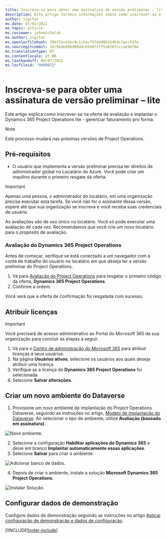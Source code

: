 ```yaml
---
title: Inscreva-se para obter uma assinatura de versão preliminar – lite
description: Este artigo fornece informações sobre como inscrever-se e implantar o Project Operations lite - gerenciar faturamento pro forma.
author: sigitac
ms.date: 07/02/2021
ms.topic: article
ms.reviewer: johnmichalak
ms.author: sigitac
ms.openlocfilehash: 29bf31cd1bc9c1c5ac757de989154b4c7acc53fe
ms.sourcegitcommit: 16c9eded66d60d4c654872ff5a0267cccae9ef0e
ms.translationtype: HT
ms.contentlocale: pt-BR
ms.lasthandoff: 09/07/2022
ms.locfileid: "9409972"
---
```

# <a name="sign-up-for-a-preview-subscription---lite"></a>Inscreva-se para obter uma assinatura de versão preliminar – lite 

Este artigo explica como inscrever-se na oferta de avaliação e implantar o Dynamics 365 Project Operations lite - gerenciar faturamento pro forma.

> [!NOTE]
> Este processo mudará nas próximas versões de Project Operations.

## <a name="prerequisites"></a>Pré-requisitos
- O usuário que implementa a versão preliminar precisa ter direitos de administrador global no Locatário do Azure. Você pode criar um inquilino durante o primeiro resgate da oferta.

> [!IMPORTANT]
> Apenas uma pessoa, o administrador do locatário, em uma organização precisa executar esta tarefa. Se você não for o assinante dessa versão, espere até que sua organização se inscreva e você receba suas credenciais de usuário.
> 
> As avaliações são de uso único no locatário. Você só pode executar uma avaliação de cada vez. Recomendamos que você crie um novo locatário para o propósito de avaliação.

### <a name="dynamics-365-project-operations-trial"></a>Avaliação do Dynamics 365 Project Operations 

Antes de começar, verifique se está conectado a um navegador com a conta de trabalho do usuário no locatário em que deseja ter a versão preliminar do Project Operations.

1. Vá para [Avaliação do Project Operations](https://aka.ms/try-po) para resgatar o primeiro código da oferta, **Dynamics 365 Project Operations**.
2. Confirme a ordem.

  Você verá que a oferta de confirmação foi resgatada com sucesso.

## <a name="assign-licenses"></a>Atribuir licenças

> [!IMPORTANT]
> Você precisará de acesso administrativo ao Portal do Microsoft 365 da sua organização para concluir as etapas a seguir.


1. Vá para o [Centro de administração do Microsoft 365](https://portal.office.com/) para atribuir licenças a seus usuários.
2. Na página **Usuários ativos**, selecione os usuários aos quais deseja atribuir uma licença.
3. Verifique se a licença do **Dynamics 365 Project Operations** foi selecionada. 
4. Selecione **Salvar alterações**.

## <a name="create-a-new-dataverse-environment"></a>Criar um novo ambiente do Dataverse

1. Provisione um novo ambiente de implantação do Project Operations Dataverse, seguindo as instruções no artigo, [Modelo de implantação do Dataverse](lite-deployment.md). Ao selecionar o tipo de ambiente, utilize **Avaliação (baseado em assinatura)**.

  ![Novo ambiente.](./media/19CreateEnvironment.png)

2. Selecione a configuração **Habilitar aplicações do Dynamics 365** e deixe em branco **Implantar automaticamente essas aplicações**.  
3. Selecione **Salvar** para criar o ambiente.

  ![Adicionar banco de dados.](./media/20CreateEnvironment1.png)

4. Depois de criar o ambiente, instale a solução **Microsoft Dynamics 365 Project Operations**. 

![Instalar Solução.](./media/21InstallSolution.png)

## <a name="set-up-demo-data"></a>Configurar dados de demonstração

Configure dados de demonstração seguindo as instruções no artigo [Aplicar configuração de demonstração e dados de configuração](lite-apply-demo-setup-config-data.md).


[!INCLUDE[footer-include](../includes/footer-banner.md)]
